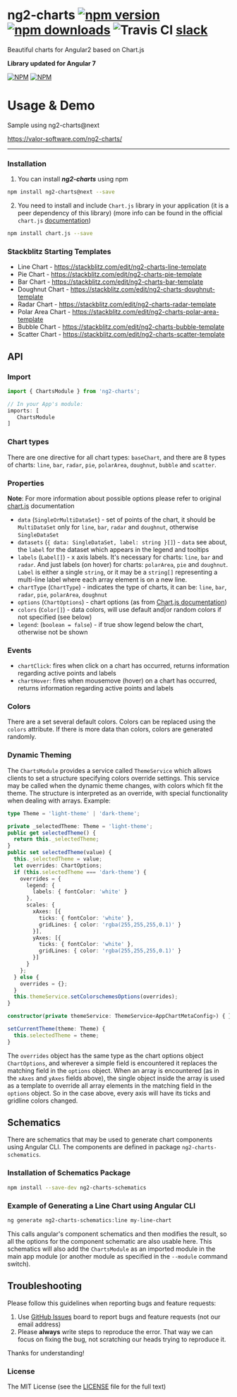 # ng2-charts [![npm version](https://badge.fury.io/js/ng2-charts.svg)](http://badge.fury.io/js/ng2-charts) [![npm downloads](https://img.shields.io/npm/dm/ng2-charts.svg)](https://npmjs.org/ng2-charts) ![Travis CI](https://travis-ci.org/valor-software/ng2-charts.svg?branch=development) [slack](https://ngx-home.slack.com)
Beautiful charts for Angular2 based on Chart.js

**Library updated for Angular 7**

<!-- [![Sauce Test Status](https://saucelabs.com/browser-matrix/valorkin.svg)](https://saucelabs.com/u/valorkin) -->
[![NPM](https://nodei.co/npm/ng2-charts.png?downloads=true&downloadRank=true&stars=true)](https://npmjs.org/ng2-charts)
[![NPM](https://nodei.co/npm-dl/ng2-charts.png?height=3&months=9)](https://npmjs.org/ng2-charts)


# Usage & Demo

Sample using ng2-charts@next

https://valor-software.com/ng2-charts/


- - -

### Installation

1. You can install ***ng2-charts*** using npm

  ```bash
  npm install ng2-charts@next --save
  ```
2. You need to install and include `Chart.js` library in your application (it is a peer dependency of this library) (more info can be found in the official `chart.js` [documentation](http://www.chartjs.org/docs/#getting-started))

  ```bash
  npm install chart.js --save
  ```

### Stackblitz Starting Templates

* Line Chart - https://stackblitz.com/edit/ng2-charts-line-template
* Pie Chart - https://stackblitz.com/edit/ng2-charts-pie-template
* Bar Chart - https://stackblitz.com/edit/ng2-charts-bar-template
* Doughnut Chart - https://stackblitz.com/edit/ng2-charts-doughnut-template
* Radar Chart - https://stackblitz.com/edit/ng2-charts-radar-template
* Polar Area Chart - https://stackblitz.com/edit/ng2-charts-polar-area-template
* Bubble Chart - https://stackblitz.com/edit/ng2-charts-bubble-template
* Scatter Chart - https://stackblitz.com/edit/ng2-charts-scatter-template

## API

### Import
```typescript
import { ChartsModule } from 'ng2-charts';

// In your App's module:
imports: [
   ChartsModule
]
```

### Chart types
There are one directive for all chart types: `baseChart`, and there are 8 types of charts: `line`, `bar`, `radar`, `pie`, `polarArea`, `doughnut`, `bubble` and `scatter`.

### Properties

**Note**: For more information about possible options please refer to original [chart.js](http://www.chartjs.org/docs) documentation

- `data` (`SingleOrMultiDataSet`) -  set of points of the chart, it should be `MultiDataSet` only for `line`, `bar`, `radar` and `doughnut`, otherwise `SingleDataSet`
- `datasets` (`{ data: SingleDataSet, label: string }[]`) - `data` see about, the `label` for the dataset which appears in the legend and tooltips
- `labels` (`Label[]`) - x axis labels. It's necessary for charts: `line`, `bar` and `radar`. And just labels (on hover) for charts: `polarArea`, `pie` and `doughnut`. `Label` is either a single `string`, or it may be a `string[]` representing a multi-line label where each array element is on a new line.
- `chartType` (`ChartType`) - indicates the type of charts, it can be: `line`, `bar`, `radar`, `pie`, `polarArea`, `doughnut`
- `options` (`ChartOptions`) - chart options (as from [Chart.js documentation](http://www.chartjs.org/docs/))
- `colors` (`Color[]`) - data colors, will use default and|or random colors if not specified (see below)
- `legend`: (`boolean = false`) - if true show legend below the chart, otherwise not be shown

### Events

- `chartClick`: fires when click on a chart has occurred, returns information regarding active points and labels
- `chartHover`: fires when mousemove (hover) on a chart has occurred, returns information regarding active points and labels


### Colors

There are a set several default colors. Colors can be replaced using the `colors` attribute. If there is more data than colors, colors are generated randomly.

### Dynamic Theming

The `ChartsModule` provides a service called `ThemeService` which allows clients to set a structure specifying colors override settings. This service may be called when the dynamic theme changes, with colors which fit the theme. The structure is interpreted as an override, with special functionality when dealing with arrays. Example:

```typescript
type Theme = 'light-theme' | 'dark-theme';

private _selectedTheme: Theme = 'light-theme';
public get selectedTheme() {
  return this._selectedTheme;
}
public set selectedTheme(value) {
  this._selectedTheme = value;
  let overrides: ChartOptions;
  if (this.selectedTheme === 'dark-theme') {
    overrides = {
      legend: {
        labels: { fontColor: 'white' }
      },
      scales: {
        xAxes: [{
          ticks: { fontColor: 'white' },
          gridLines: { color: 'rgba(255,255,255,0.1)' }
        }],
        yAxes: [{
          ticks: { fontColor: 'white' },
          gridLines: { color: 'rgba(255,255,255,0.1)' }
        }]
      }
    };
  } else {
    overrides = {};
  }
  this.themeService.setColorschemesOptions(overrides);
}

constructor(private themeService: ThemeService<AppChartMetaConfig>) { }

setCurrentTheme(theme: Theme) {
  this.selectedTheme = theme;
}
```

The `overrides` object has the same type as the chart options object `ChartOptions`, and wherever a simple field is encountered it replaces the matching field in the `options` object. When an array is encountered (as in the `xAxes` and `yAxes` fields above), the single object inside the array is used as a template to override all array elements in the matching field in the `options` object. So in the case above, every axis will have its ticks and gridline colors changed.

## Schematics

There are schematics that may be used to generate chart components using Angular CLI. The components are defined in package `ng2-charts-schematics`.

### Installation of Schematics Package

```bash
npm install --save-dev ng2-charts-schematics
```

### Example of Generating a Line Chart using Angular CLI

```bash
ng generate ng2-charts-schematics:line my-line-chart
```

This calls angular's component schematics and then modifies the result, so all the options for the component schematic are also usable here. This schematics will also add the `ChartsModule` as an imported module in the main app module (or another module as specified in the `--module` command switch).

## Troubleshooting

Please follow this guidelines when reporting bugs and feature requests:

1. Use [GitHub Issues](https://github.com/valor-software/ng2-charts/issues) board to report bugs and feature requests (not our email address)
2. Please **always** write steps to reproduce the error. That way we can focus on fixing the bug, not scratching our heads trying to reproduce it.

Thanks for understanding!

### License

The MIT License (see the [LICENSE](https://github.com/valor-software/ng2-charts/blob/master/LICENSE) file for the full text)
